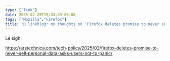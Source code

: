```yaml
---
type: ["link"]
date: 2025-02-28T19:33:39-05:00
tags: ["Mozilla","Firefox"]
title: "🔗 linkblog: my thoughts on 'Firefox deletes promise to never sell personal data, asks users not to panic'"
---
```

Le sigh.

https://arstechnica.com/tech-policy/2025/02/firefox-deletes-promise-to-never-sell-personal-data-asks-users-not-to-panic/
